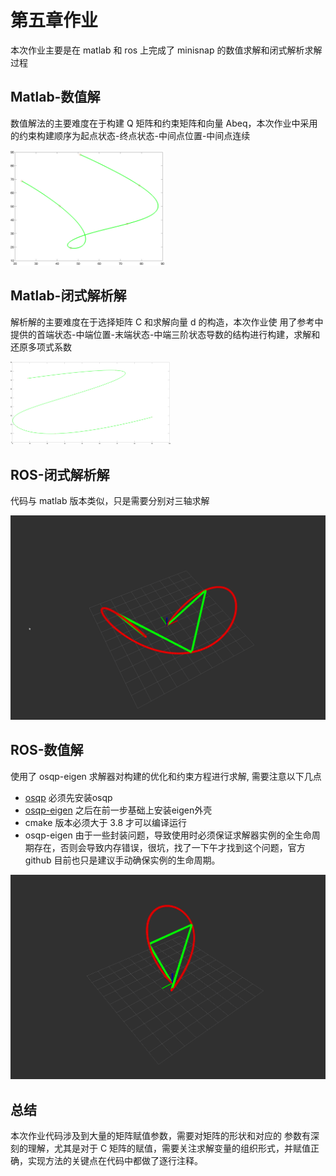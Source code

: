 # 第五章作业

本次作业主要是在 matlab 和 ros 上完成了 minisnap 的数值求解和闭式解析求解过程

## Matlab-数值解

数值解法的主要难度在于构建 Q 矩阵和约束矩阵和向量 Abeq，本次作业中采用的约束构建顺序为起点状态-终点状态-中间点位置-中间点连续

<img src="pictures/1.png" style="zoom:24%;" />

## Matlab-闭式解析解

解析解的主要难度在于选择矩阵 C 和求解向量 d 的构造，本次作业使 用了参考中提供的首端状态-中端位置-末端状态-中端三阶状态导数的结构进行构建，求解和还原多项式系数

<img src="pictures/2.png" style="zoom:25%;" />

## ROS-闭式解析解

代码与 matlab 版本类似，只是需要分别对三轴求解

<img src="pictures/3.png" style="zoom:50%;" />

## ROS-数值解

使用了 osqp-eigen 求解器对构建的优化和约束方程进行求解, 需要注意以下几点

* [osqp](https://osqp.org/docs/get_started/sources.html) 必须先安装osqp
* [osqp-eigen](https://github.com/robotology/osqp-eigen.git) 之后在前一步基础上安装eigen外壳
* cmake 版本必须大于 3.8 才可以编译运行
* osqp-eigen 由于一些封装问题，导致使用时必须保证求解器实例的全生命周期存在，否则会导致内存错误，很坑，找了一下午才找到这个问题，官方 github 目前也只是建议手动确保实例的生命周期。

<img src="pictures/4.png" style="zoom:50%;" />

## 总结

本次作业代码涉及到大量的矩阵赋值参数，需要对矩阵的形状和对应的 参数有深刻的理解，尤其是对于 C 矩阵的赋值，需要关注求解变量的组织形式，并赋值正确，实现方法的关键点在代码中都做了逐行注释。

